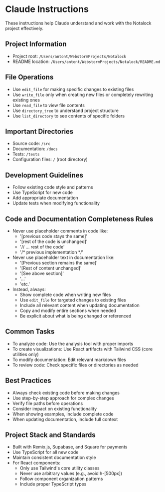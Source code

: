 # Claude Instructions

These instructions help Claude understand and work with the Notalock project effectively.

## Project Information
- Project root: `/Users/antont/WebstormProjects/Notalock`
- README location: `/Users/antont/WebstormProjects/Notalock/README.md`

## File Operations
- Use `edit_file` for making specific changes to existing files
- Use `write_file` only when creating new files or completely rewriting existing ones
- Use `read_file` to view file contents
- Use `directory_tree` to understand project structure
- Use `list_directory` to see contents of specific folders

## Important Directories
- Source code: `/src`
- Documentation: `/docs`
- Tests: `/tests`
- Configuration files: `/` (root directory)

## Development Guidelines
- Follow existing code style and patterns
- Use TypeScript for new code
- Add appropriate documentation
- Update tests when modifying functionality

## Code and Documentation Completeness Rules
- Never use placeholder comments in code like:
  - '[previous code stays the same]'
  - '[rest of the code is unchanged]'
  - '// ... rest of the code'
  - '/* previous implementation */'
- Never use placeholder text in documentation like:
  - '[Previous section remains the same]'
  - '[Rest of content unchanged]'
  - '[See above section]'
  - '...'
  - 'etc.'
- Instead, always:
  - Show complete code when writing new files
  - Use `edit_file` for targeted changes to existing files
  - Include all relevant content when updating documentation
  - Copy and modify entire sections when needed
  - Be explicit about what is being changed or referenced

## Common Tasks
- To analyze code: Use the analysis tool with proper imports
- To create visualizations: Use React artifacts with Tailwind CSS (core utilities only)
- To modify documentation: Edit relevant markdown files
- To review code: Check specific files or directories as needed

## Best Practices
- Always check existing code before making changes
- Use step-by-step approach for complex changes
- Verify file paths before operations
- Consider impact on existing functionality
- When showing examples, include complete code
- When updating documentation, include full context

## Project Stack and Standards
- Built with Remix.js, Supabase, and Square for payments
- Use TypeScript for all new code
- Maintain consistent documentation style
- For React components:
  - Only use Tailwind's core utility classes
  - Never use arbitrary values (e.g., avoid h-[500px])
  - Follow component organization patterns
  - Include proper TypeScript types